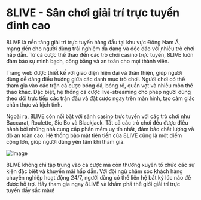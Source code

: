 # 8LIVE - Sân chơi giải trí trực tuyến đỉnh cao

8LIVE là nền tảng giải trí trực tuyến hàng đầu tại khu vực Đông Nam Á, mang đến cho người dùng trải nghiệm đa dạng và độc đáo với nhiều trò chơi hấp dẫn. Từ cá cược thể thao đến các trò chơi casino trực tuyến, 8LIVE luôn đảm bảo sự minh bạch, công bằng và an toàn cho mọi thành viên.

Trang web được thiết kế với giao diện hiện đại và thân thiện, giúp người dùng dễ dàng điều hướng giữa các danh mục trò chơi. Người chơi có thể tham gia vào các trận cá cược bóng đá, bóng rổ, quần vợt và nhiều môn thể thao khác. Đặc biệt, hệ thống cá cược live-streaming cho phép người dùng theo dõi trực tiếp các trận đấu và đặt cược ngay trên màn hình, tạo cảm giác chân thực và kịch tính.

Ngoài ra, 8LIVE còn nổi bật với sảnh casino trực tuyến với các trò chơi như Baccarat, Roulette, Sic Bo và Blackjack. Tất cả các trò chơi đều được điều hành bởi những nhà cung cấp phần mềm uy tín nhất, đảm bảo chất lượng và độ an toàn cao. Hệ thống bảo mật tiên tiến của 8LIVE cũng là một điểm cộng lớn, giúp người dùng yên tâm khi tham gia.

![Image](https://github.com/user-attachments/assets/bd51ea9f-0666-407b-a7a7-98ead6de688c)

8LIVE không chỉ tập trung vào cá cược mà còn thường xuyên tổ chức các sự kiện đặc biệt và khuyến mãi hấp dẫn. Với đội ngũ chăm sóc khách hàng chuyên nghiệp hoạt động 24/7, người dùng có thể liên hệ bất kỳ lúc nào để được hỗ trợ. Hãy tham gia ngay 8LIVE và khám phá thế giới giải trí trực tuyến đầy sắc màu!